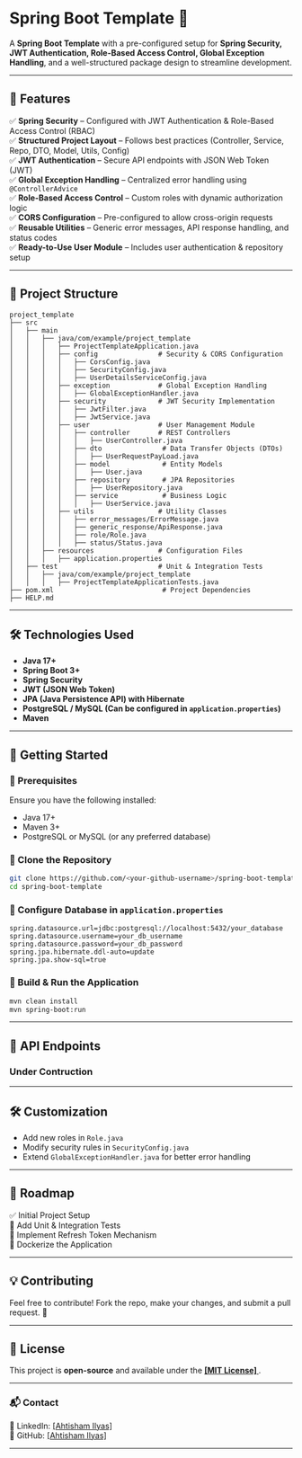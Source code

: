 # Spring Boot Template 🚀

A **Spring Boot Template** with a pre-configured setup for **Spring Security, JWT Authentication, Role-Based Access Control, Global Exception Handling**, and a well-structured package design to streamline development.

---

## 📌 Features

✅ **Spring Security** – Configured with JWT Authentication & Role-Based Access Control (RBAC)  
✅ **Structured Project Layout** – Follows best practices (Controller, Service, Repo, DTO, Model, Utils, Config)  
✅ **JWT Authentication** – Secure API endpoints with JSON Web Token (JWT)  
✅ **Global Exception Handling** – Centralized error handling using `@ControllerAdvice`  
✅ **Role-Based Access Control** – Custom roles with dynamic authorization logic  
✅ **CORS Configuration** – Pre-configured to allow cross-origin requests  
✅ **Reusable Utilities** – Generic error messages, API response handling, and status codes  
✅ **Ready-to-Use User Module** – Includes user authentication & repository setup  

---

## 📂 Project Structure

```
project_template
├── src
│   ├── main
│   │   ├── java/com/example/project_template
│   │   │   ├── ProjectTemplateApplication.java
│   │   │   ├── config               # Security & CORS Configuration
│   │   │   │   ├── CorsConfig.java
│   │   │   │   ├── SecurityConfig.java
│   │   │   │   ├── UserDetailsServiceConfig.java
│   │   │   ├── exception            # Global Exception Handling
│   │   │   │   ├── GlobalExceptionHandler.java
│   │   │   ├── security             # JWT Security Implementation
│   │   │   │   ├── JwtFilter.java
│   │   │   │   ├── JwtService.java
│   │   │   ├── user                 # User Management Module
│   │   │   │   ├── controller       # REST Controllers
│   │   │   │   │   ├── UserController.java
│   │   │   │   ├── dto               # Data Transfer Objects (DTOs)
│   │   │   │   │   ├── UserRequestPayLoad.java
│   │   │   │   ├── model             # Entity Models
│   │   │   │   │   ├── User.java
│   │   │   │   ├── repository        # JPA Repositories
│   │   │   │   │   ├── UserRepository.java
│   │   │   │   ├── service           # Business Logic
│   │   │   │   │   ├── UserService.java
│   │   │   ├── utils                # Utility Classes
│   │   │   │   ├── error_messages/ErrorMessage.java
│   │   │   │   ├── generic_response/ApiResponse.java
│   │   │   │   ├── role/Role.java
│   │   │   │   ├── status/Status.java
│   │   ├── resources                # Configuration Files
│   │   │   ├── application.properties
│   ├── test                         # Unit & Integration Tests
│   │   ├── java/com/example/project_template
│   │   │   ├── ProjectTemplateApplicationTests.java
├── pom.xml                           # Project Dependencies
├── HELP.md
```

---

## 🛠️ Technologies Used

- **Java 17+**  
- **Spring Boot 3+**  
- **Spring Security**  
- **JWT (JSON Web Token)**  
- **JPA (Java Persistence API) with Hibernate**  
- **PostgreSQL / MySQL (Can be configured in `application.properties`)**  
- **Maven**  

---

## 🚀 Getting Started

### 🔹 Prerequisites
Ensure you have the following installed:
- Java 17+
- Maven 3+
- PostgreSQL or MySQL (or any preferred database)

### 🔹 Clone the Repository
```bash
git clone https://github.com/<your-github-username>/spring-boot-template.git
cd spring-boot-template
```

### 🔹 Configure Database in `application.properties`
```properties
spring.datasource.url=jdbc:postgresql://localhost:5432/your_database
spring.datasource.username=your_db_username
spring.datasource.password=your_db_password
spring.jpa.hibernate.ddl-auto=update
spring.jpa.show-sql=true
```

### 🔹 Build & Run the Application
```bash
mvn clean install
mvn spring-boot:run
```

---

## 📡 API Endpoints


### Under Contruction

---

## 🛠️ Customization
- Add new roles in `Role.java`
- Modify security rules in `SecurityConfig.java`
- Extend `GlobalExceptionHandler.java` for better error handling

---

## 🎯 Roadmap
✅ Initial Project Setup  
🚧 Add Unit & Integration Tests  
🚧 Implement Refresh Token Mechanism  
🚧 Dockerize the Application  

---

## 💡 Contributing
Feel free to contribute! Fork the repo, make your changes, and submit a pull request. 🚀

---

## 📜 License
This project is **open-source** and available under the **[[MIT License]  ](https://github.com/0kakarot0/Springboot_Project_Template/blob/master/LICENSE)**.

---

### 📬 Contact
💼 LinkedIn: [[Ahtisham Ilyas]  ](https://www.linkedin.com/in/ahtishamilyas/ )  
🐙 GitHub: [[Ahtisham Ilyas]  ](https://github.com/0kakarot0/)

---
